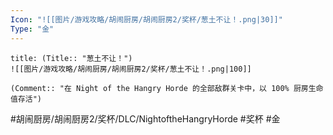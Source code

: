 ```yaml
---
Icon: "![[图片/游戏攻略/胡闹厨房/胡闹厨房2/奖杯/葱土不让！.png|30]]"
Type: "金"
---
```

```ad-common-gold-trophy
title: (Title:: "葱土不让！")
![[图片/游戏攻略/胡闹厨房/胡闹厨房2/奖杯/葱土不让！.png|100]]

(Comment:: "在 Night of the Hangry Horde 的全部敌群关卡中，以 100% 厨房生命值存活")
```

#胡闹厨房/胡闹厨房2/奖杯/DLC/NightoftheHangryHorde #奖杯 #金
